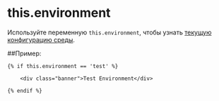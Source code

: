 # this.environment

Используйте переменную `this.environment`, чтобы узнать [текущую конфигурацию среды](../help/installation#environment-config).

##Пример:

```twig
{% if this.environment == 'test' %}

    <div class="banner">Test Environment</div>

{% endif %}
```
